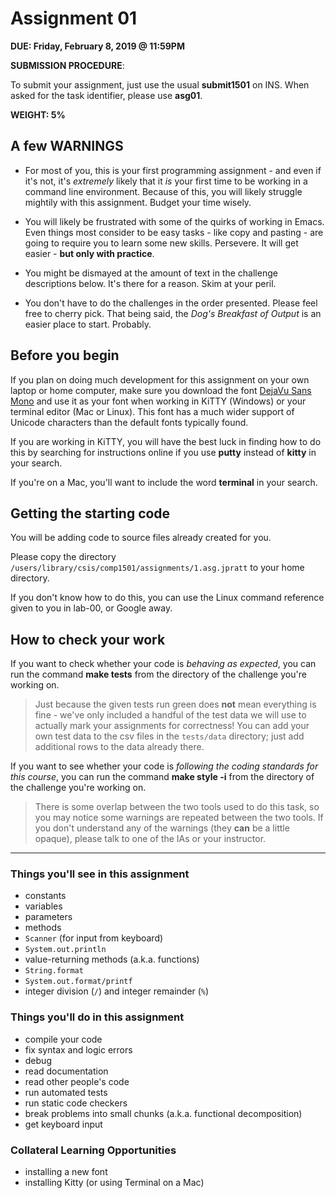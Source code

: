 # Assignment 01

**DUE: Friday, February 8, 2019 @ 11:59PM**

**SUBMISSION PROCEDURE**:

To submit your assignment, just use the usual **submit1501** on INS.
When asked for the task identifier, please use **asg01**.

**WEIGHT: 5%**

## A few WARNINGS

- For most of you, this is your first programming assignment - and even if it's not, it's _extremely_ likely that it _is_ your first time to be working in a command line environment. Because of this, you will likely struggle mightily with this assignment. Budget your time wisely.

- You will likely be frustrated with some of the quirks of working in Emacs. Even things most consider to be easy tasks - like copy and pasting - are going to require you to learn some new skills. Persevere. It will get easier - **but only with practice**.

- You might be dismayed at the amount of text in the challenge descriptions below. It's there for a reason. Skim at your peril.

- You don't have to do the challenges in the order presented. Please feel free to cherry pick. That being said, the _Dog's Breakfast of Output_ is an easier place to start. Probably.

## Before you begin

If you plan on doing much development for this assignment on your own laptop or home computer, make sure you download the font [DejaVu Sans Mono](https://www.fontsquirrel.com/fonts/dejavu-sans-mono) and use it as your font when working in KiTTY (Windows) or your terminal editor (Mac or Linux). This font has a much wider support of Unicode characters than the default fonts typically found.

If you are working in KiTTY, you will have the best luck in finding how to do this by searching for instructions online if you use **putty** instead of **kitty** in your search.

If you're on a Mac, you'll want to include the word **terminal** in your search.

## Getting the starting code

You will be adding code to source files already created for you.

Please copy the directory `/users/library/csis/comp1501/assignments/1.asg.jpratt` to your home directory.

If you don't know how to do this, you can use the Linux command reference given to you in lab-00, or Google away.

## How to check your work

If you want to check whether your code is _behaving as expected_, you can run the command **make tests** from the directory of the challenge you're
working on.

> Just because the given tests run green does **not** mean everything is
> fine - we've only included a handful of the test data we will use to
> actually mark your assignments for correctness! You can add your own test
> data to the csv files in the `tests/data` directory; just add additional
> rows to the data already there.

If you want to see whether your code is _following the coding standards for this course_, you can run the command **make style -i** from the directory
of the challenge you're working on.

> There is some overlap between the two tools used to do this task, so
> you may notice some warnings are repeated between the two tools. If you
> don't understand any of the warnings (they **can** be a little opaque),
> please talk to one of the IAs or your instructor.

---

### Things you'll see in this assignment

- constants
- variables
- parameters
- methods
- `Scanner` (for input from keyboard)
- `System.out.println`
- value-returning methods (a.k.a. functions)
- `String.format`
- `System.out.format/printf`
- integer division (`/`) and integer remainder (`%`)

### Things you'll do in this assignment

- compile your code
- fix syntax and logic errors
- debug
- read documentation
- read other people's code
- run automated tests
- run static code checkers
- break problems into small chunks (a.k.a. functional decomposition)
- get keyboard input

### Collateral Learning Opportunities

- installing a new font
- installing Kitty (or using Terminal on a Mac)
